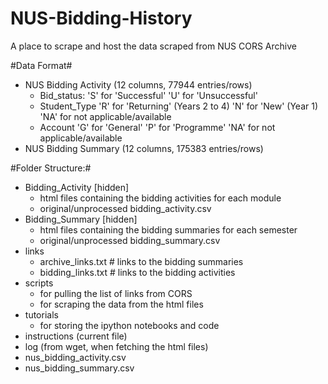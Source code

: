 NUS-Bidding-History
===================
A place to scrape and host the data scraped from NUS CORS Archive

#Data Format#
- NUS Bidding Activity (12 columns, 77944 entries/rows)
  - Bid_status:
    'S' for 'Successful'
    'U' for 'Unsuccessful'
  - Student_Type
    'R' for 'Returning' (Years 2 to 4)
    'N' for 'New' (Year 1)
    'NA' for not applicable/available
  - Account
    'G' for 'General'
    'P' for 'Programme'
    'NA' for not applicable/available
- NUS Bidding Summary (12 columns, 175383 entries/rows)


#Folder Structure:#
* Bidding_Activity [hidden]
  - html files containing the bidding activities for each module
  - original/unprocessed bidding_activity.csv
* Bidding_Summary [hidden]
  - html files containing the bidding summaries for each semester
  - original/unprocessed bidding_summary.csv
* links
  - archive_links.txt # links to the bidding summaries
  - bidding_links.txt # links to the bidding activities
* scripts
  - for pulling the list of links from CORS
  - for scraping the data from the html files
* tutorials
  - for storing the ipython notebooks and code
* instructions (current file)
* log (from wget, when fetching the html files)
* nus_bidding_activity.csv
* nus_bidding_summary.csv